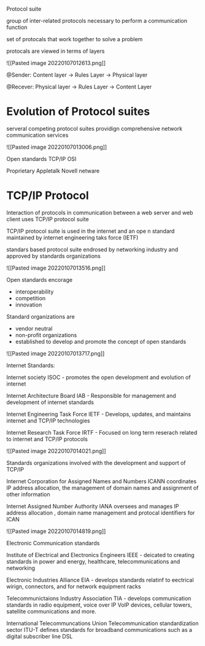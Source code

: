 Protocol suite 

group of inter-related protocols necessary to perform a communication function

set of protocals that work together to solve a problem

protocals are viewed in terms of layers

![[Pasted image 20220107012613.png]]

@Sender: Content layer -> Rules Layer -> Physical layer

@Recever: Physical layer -> Rules Layer -> Content Layer

# Evolution of Protocol suites

serveral competing protocol suites providign comprehensive network communication services

![[Pasted image 20220107013006.png]]

Open standards
TCP/IP
OSI

Proprietary
Appletalk
Novell netware

# TCP/IP Protocol

Interaction of protocols in communication between a web server and web client uses TCP/IP protocol suite

TCP/IP protocol suite is used in the internet and an ope n standard maintained by internet engineering taks force (IETF)

standars based protocol suite endrosed by networking industry and approved by standards organizations

![[Pasted image 20220107013516.png]]

Open standards encorage
- interoperability
- competition
- innovation

Standard organizations are 
- vendor neutral
- non-profit organizations
- established to develop and promote the concept of open standards

![[Pasted image 20220107013717.png]]

Internet Standards:

Internet society ISOC - promotes the open development and evolution of internet

Internet Architecture Board IAB - Responsible for management and development of internet standards

Internet Engineering Task Force IETF - Develops, updates, and maintains internet and TCP/IP technologies

Internet Research Task Force IRTF - Focused on long term reserach related to internet and TCP/IP protocols

![[Pasted image 20220107014021.png]]

Standards organizations involved with the development and support of TCP/IP

Internet Corporation for Assigned Names and Numbers ICANN
coordinates IP address allocation, the management of domain names and assignment of other information

Internet Assigned Number Authority IANA
oversees and manages IP address allocation , domain name management and protocal identifiers for ICAN

![[Pasted image 20220107014819.png]]

Electronic Communication standards

Institute of Electrical and Electronics Engineers IEEE - deicated to creating standards in power and energy, healthcare, telecommunications and networking

Electronic Industries Alliance EIA - develops standards relatinf to eectrical wirign, connectors, and for network equipment racks

Telecommunictaions Industry Association TIA - develops communication standards in radio equipment, voice over IP VoIP devices, cellular towers, satellite communications and more.

International Telecommuncations Union Telecommunication standardization sector ITU-T defines standards for broadband communications such as a digital subscriber line DSL

